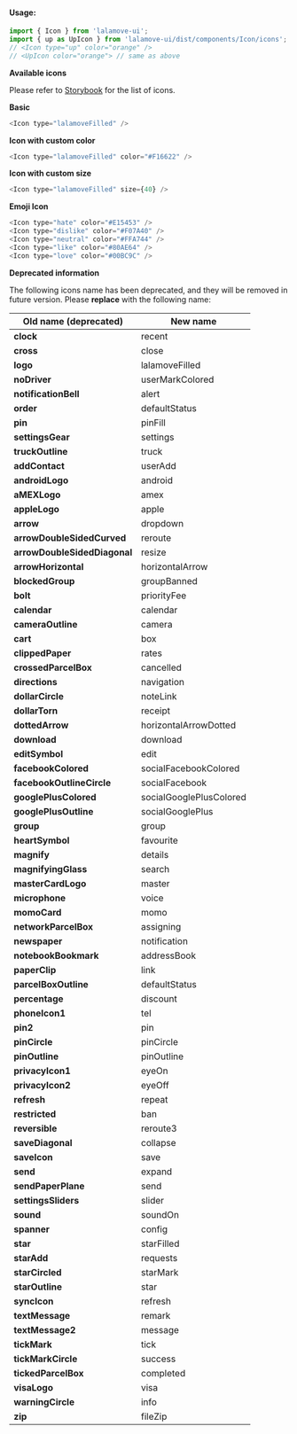 #### Usage:

```js static
import { Icon } from 'lalamove-ui';
import { up as UpIcon } from 'lalamove-ui/dist/components/Icon/icons';
// <Icon type="up" color="orange" />
// <UpIcon color="orange"> // same as above
```

**Available icons**

Please refer to [Storybook](https://ui.lalamove.com/storybook/?selectedKind=Icon) for the list of icons.


**Basic**

```js
<Icon type="lalamoveFilled" />
```

**Icon with custom color**

```js
<Icon type="lalamoveFilled" color="#F16622" />
```

**Icon with custom size**

```js
<Icon type="lalamoveFilled" size={40} />
```

**Emoji Icon**
```js
<Icon type="hate" color="#E15453" />
<Icon type="dislike" color="#F07A40" />
<Icon type="neutral" color="#FFA744" />
<Icon type="like" color="#80AE64" />
<Icon type="love" color="#00BC9C" />
```

**Deprecated information**

The following icons name has been deprecated, and they will be removed in future version. Please **replace** with the following name:

| Old name (deprecated) | New name |
| -------- | -------- | 
| **clock** | recent |
| **cross** | close |
| **logo** | lalamoveFilled |
| **noDriver** | userMarkColored |
| **notificationBell** | alert |
| **order** | defaultStatus |
| **pin** | pinFill |
| **settingsGear** | settings |
| **truckOutline** | truck |
| **addContact** | userAdd |
| **androidLogo** | android |
| **aMEXLogo** | amex |
| **appleLogo** | apple |
| **arrow** | dropdown |
| **arrowDoubleSidedCurved** | reroute |
| **arrowDoubleSidedDiagonal** | resize |
| **arrowHorizontal** | horizontalArrow |
| **blockedGroup** | groupBanned |
| **bolt** | priorityFee |
| **calendar** | calendar |
| **cameraOutline** | camera |
| **cart** | box |
| **clippedPaper** | rates |
| **crossedParcelBox** | cancelled |
| **directions** | navigation |
| **dollarCircle** | noteLink |
| **dollarTorn** | receipt |
| **dottedArrow** | horizontalArrowDotted |
| **download** | download |
| **editSymbol** | edit |
| **facebookColored** | socialFacebookColored |
| **facebookOutlineCircle** | socialFacebook |
| **googlePlusColored** | socialGooglePlusColored |
| **googlePlusOutline** | socialGooglePlus |
| **group** | group |
| **heartSymbol** | favourite |
| **magnify** | details |
| **magnifyingGlass** | search |
| **masterCardLogo** | master |
| **microphone** | voice |
| **momoCard** | momo |
| **networkParcelBox** | assigning |
| **newspaper** | notification |
| **notebookBookmark** | addressBook |
| **paperClip** | link |
| **parcelBoxOutline** | defaultStatus |
| **percentage** | discount |
| **phoneIcon1** | tel |
| **pin2** | pin |
| **pinCircle** | pinCircle |
| **pinOutline** | pinOutline |
| **privacyIcon1** | eyeOn |
| **privacyIcon2** | eyeOff |
| **refresh** | repeat |
| **restricted** | ban |
| **reversible** | reroute3 |
| **saveDiagonal** | collapse |
| **saveIcon** | save |
| **send** | expand |
| **sendPaperPlane** | send |
| **settingsSliders** | slider |
| **sound** | soundOn |
| **spanner** | config |
| **star** | starFilled |
| **starAdd** | requests |
| **starCircled** | starMark |
| **starOutline** | star |
| **syncIcon** | refresh |
| **textMessage** | remark |
| **textMessage2** | message |
| **tickMark** | tick |
| **tickMarkCircle** | success |
| **tickedParcelBox** | completed |
| **visaLogo** | visa |
| **warningCircle** | info |
| **zip** | fileZip |
